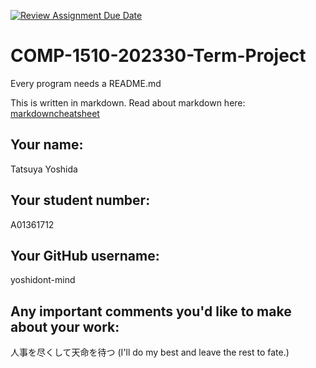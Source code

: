 [![Review Assignment Due Date](https://classroom.github.com/assets/deadline-readme-button-24ddc0f5d75046c5622901739e7c5dd533143b0c8e959d652212380cedb1ea36.svg)](https://classroom.github.com/a/ECKgeadS)
# COMP-1510-202330-Term-Project

Every program needs a README.md

This is written in markdown. Read about markdown here: [markdowncheatsheet](https://www.markdownguide.org/cheat-sheet/)

## Your name:

Tatsuya Yoshida

## Your student number:

A01361712

## Your GitHub username:

yoshidont-mind

## Any important comments you'd like to make about your work:

人事を尽くして天命を待つ (I'll do my best and leave the rest to fate.) 
